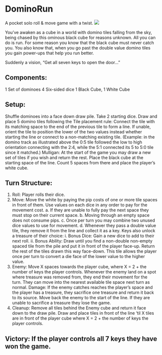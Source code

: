 # DominoRun
A pocket solo roll &amp; move game with a twist.
![](https://raw.githubusercontent.com/rvillaver/DominoRun/master/dominorun-ronald-villaver-cc_nc.jpg)

You’ve awaken as a cube in a world with domino tiles falling from the sky, being chased by this ominous black cube for reasons unknown. All you can do is run. For some reason you know that the black cube must never catch you. You also know that, when you go past the double value domino tiles you gain power-ups that help you run better.

Suddenly a vision, “Get all seven keys to open the door…”

## Components:
1 Set of dominoes
4 Six-sided dice 
1 Black Cube, 1 White Cube
## Setup:
Shuffle dominoes into a face down draw pile. Take 2 starting dice. Draw and place 5 domino tiles following 
the Tile placement rule:
Connect the tile with its matching space to the end of the previous tile to form a line. 
If unable, orient the tile to position the lower of the two values instead whether starting 
the line or connect to a non-matching existing tile. (Example: in the domino track as illustrated above the 0:5 tile followed the low to high orientation connecting with the 2:4, while the 5:1 connected its 5 to 5:0 tile since it matched.)
        Mulligan: At the start of the game you may draw a new set of tiles if you wish and return the rest.
Place the black cube at the starting space of the line. Count 5 spaces from there and place the player’s white cube.
## Turn Structure:
1.	Roll: Player rolls their dice.
2.	Move: Move the white by paying the pip costs of one or more tile spaces in front of them. Use values on each dice in any order to pay for the movement cost.
a.	If they are unable to fully pay the next space they must stop on their current space.
b.	Moving through an empty space does not consume pips.
c.	Once per turn you may combine two unused dice values to use for movement.
d.	Whenever they pass a double value tile, they remove it from the line and collect it as a key. Keys also unlock a treasure of their choice:
i.	Bonus Dice: Gain a new dice to add to their next roll.
ii.	Bonus Ability: Draw until you find a non-double non-empty spaced tile from the pile and put it in front of the player face-up. Return the rest of the tiles drawn this way face-down. This tile allows the player once per turn to convert a die face of the lower value to the higher value.
3.	Enemy: Move X spaces towards the player cube, where X = 2 + the number of keys the player controls. Whenever the enemy land on a spot where treasure was removed from, they end their movement for the turn. They can move into the nearest available tile space next turn as normal.
Damage: If the enemy catches reaches the player’s space and the player has a treasure, 
they sacrifice one treasure and return it back to its source. Move back the enemy to the start of the line. If they are unable to sacrifice a treasure they lose the game.
4.	Cleanup: Remove all tiles behind the Enemy cube and return it face down to the draw pile. Draw and place tiles in front of the line ‘til X tiles are in front of the player cube where X = 2 + the number of keys the player controls.

## Victory: If the player controls all 7 keys they have won the game.
